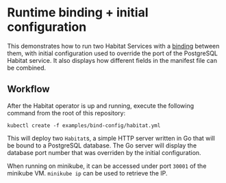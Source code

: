 # Runtime binding + initial configuration

This demonstrates how to run two Habitat Services with a [binding](https://www.habitat.sh/docs/run-packages-binding/) between them, with initial configuration used to override the port of the PostgreSQL Habitat service. It also displays how different fields in the manifest file can be combined.

## Workflow

After the Habitat operator is up and running, execute the following command from the root of this repository:

```
kubectl create -f examples/bind-config/habitat.yml
```

This will deploy two `Habitat`s, a simple HTTP server written in Go that will be bound to a PostgreSQL database. The Go server will display the database port number that was overriden by the initial configuration.

When running on minikube, it can be accessed under port `30001` of the minikube VM. `minikube ip` can be used to retrieve the IP.
